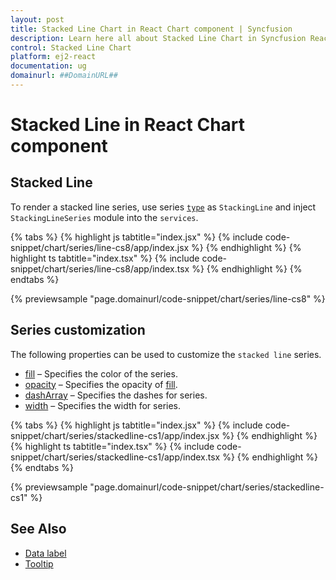 ```yaml
---
layout: post
title: Stacked Line Chart in React Chart component | Syncfusion
description: Learn here all about Stacked Line Chart in Syncfusion React Chart component of Syncfusion Essential JS 2 and more.
control: Stacked Line Chart 
platform: ej2-react
documentation: ug
domainurl: ##DomainURL##
---
```

# Stacked Line in React Chart component

## Stacked Line

To render a stacked line series, use series [`type`](https://ej2.syncfusion.com/react/documentation/api/chart/seriesModel/#type-string) as `StackingLine` and inject `StackingLineSeries` module into the `services`.

{% tabs %}
{% highlight js tabtitle="index.jsx" %}
{% include code-snippet/chart/series/line-cs8/app/index.jsx %}
{% endhighlight %}
{% highlight ts tabtitle="index.tsx" %}
{% include code-snippet/chart/series/line-cs8/app/index.tsx %}
{% endhighlight %}
{% endtabs %}

 {% previewsample "page.domainurl/code-snippet/chart/series/line-cs8" %}

## Series customization

The following properties can be used to customize the `stacked line` series.

* [fill](https://ej2.syncfusion.com/react/documentation/api/chart/seriesModel/#fill-string) – Specifies the color of the series.
* [opacity](https://ej2.syncfusion.com/react/documentation/api/chart/seriesModel/#opacity) – Specifies the opacity of [fill](https://ej2.syncfusion.com/react/documentation/api/chart/seriesModel/#fill-string).
* [dashArray](https://ej2.syncfusion.com/react/documentation/api/chart/seriesModel/#dasharray) – Specifies the dashes for series.
* [width](/api/chart/seriesModel/#width) – Specifies the width for series.

{% tabs %}
{% highlight js tabtitle="index.jsx" %}
{% include code-snippet/chart/series/stackedline-cs1/app/index.jsx %}
{% endhighlight %}
{% highlight ts tabtitle="index.tsx" %}
{% include code-snippet/chart/series/stackedline-cs1/app/index.tsx %}
{% endhighlight %}
{% endtabs %}

 {% previewsample "page.domainurl/code-snippet/chart/series/stackedline-cs1" %}

## See Also

* [Data label](./data-labels/)
* [Tooltip](./tool-tip/)
